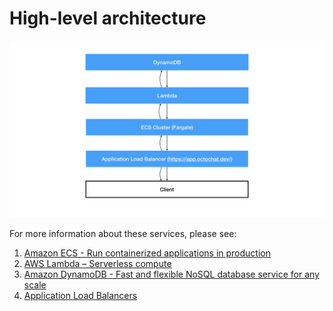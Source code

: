 # High-level architecture

![](ARCHITECTURE.png)

For more information about these services, please see:

1. [Amazon ECS - Run containerized applications in production](https://aws.amazon.com/ecs/)
1. [AWS Lambda – Serverless compute](https://aws.amazon.com/lambda/)
1. [Amazon DynamoDB - Fast and flexible NoSQL database service for any scale](https://aws.amazon.com/dynamodb/)
1. [Application Load Balancers](https://docs.aws.amazon.com/elasticloadbalancing/latest/application/introduction.html)
